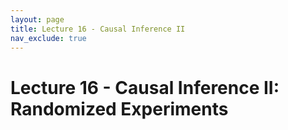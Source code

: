```yaml
---
layout: page
title: Lecture 16 - Causal Inference II
nav_exclude: true
---
```


# Lecture 16 - Causal Inference II: Randomized Experiments
